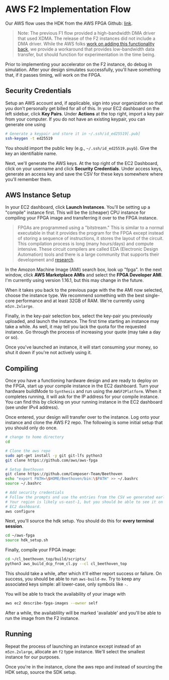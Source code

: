 # AWS F2 Implementation Flow

Our AWS flow uses the HDK from the AWS FPGA Github: [link](https://www.github.com/aws/aws-fpga).

> Note: The previous F1 flow provided a high-bandwidth DMA driver that used XDMA. The release of the F2 instances
> did not include a DMA driver. While the AWS folks [work on adding this functionality back](https://github.com/aws/aws-fpga/issues/671),
> we provide a workaround that provides low-bandwidth data transfer, but should function for experimentation in the
> time being.

Prior to implementing your accelerator on the F2 instance, do debug in simulation. After your design
simulates successfully, you'll have something that, if it passes timing, will work on the FPGA.

## Security Credentials

Setup an AWS account and, if applicable, sign into your organization so that you don't personally get billed for all of this.
In your EC2 dashboard on the left sidebar, click **Key Pairs**. Under **Actions** at the top right, import a key pair from your
computer. If you do not have an existing keypair, you can generate one using

```sh
# Generate a keypair and store it in ~/.ssh/id_ed25519[.pub]
ssh-keygen -t ed25519
```

You should import the public key (e.g., `~/.ssh/id_ed25519.puyb`). Give the key an identifiable name.

Next, we'll generate the AWS keys. At the top right of the EC2 Dashboard, click on your username and click **Security Credentials**.
Under access keys, generate an access key and save the CSV for these keys somewhere where you'll remember them.

## AWS Instance Setup

In your EC2 dashboard, click **Launch Instances**.
You'll be setting up a "compile" instance first. This will be the (cheaper) CPU instance for compiling your FPGA image and
transferring it over to the FPGA instance.

> FPGAs are programmed using a "bitstream." This is similar to a normal executable in that it provides the program for the
> FPGA except instead of storing a sequence of instructions, it stores the layout of the circuit. This compilation process
> is long (many hours/days) and compute intensive. These circuit compilers are called EDA (Electronic Design Automation) tools
> and there is a large community that supports their development and [research](https://www.dac.com).

In the Amozon Machine Image (AMI) search box, look up "fpga". In the next window, click **AWS Marketplace AMIs** and select
the **FPGA Developer AMI**. I'm currently using version 1.16.1, but this may change in the future.

When it takes you back to the previous page with the the AMI now selected, choose the instance type. We recommend something
with the best single-core performance and at least 32GB of RAM. We're currently using `m5zn.2xlarge`.

Finally, in the key-pair selection box, select the key-pair you previously uploaded, and launch the instance. The first
time starting an instance may take a while. As well, it may tell you lack the quota for the requested instance. Go through
the process of increasing your quote (may take a day or so).

Once you've launched an instance, it will start consuming your money, so shut it down if you're not actively using it.

## Compiling

Once you have a functioning hardware design and are ready to deploy on the FPGA, start up your compile instance in the EC2 dashboard.
Turn your hardware buildMode to `Synthesis` and run using the `AWSF2Platform`. When it completes running, it will ask for
the IP address for your compile instance. You can find this by clicking on your running instance in the EC2 dashboard (see under
IPv4 address).

Once entered, your design will transfer over to the instance. Log onto your instance and clone the AWS F2 repo. The following
is some initial setup that you should only do once.

```sh
# change to home directory
cd 

# Clone the aws repo
sudo apt-get install -y git git-lfs python3
git clone https://github.com/aws/aws-fpga

# Setup Beethoven
git clone https://github.com/Composer-Team/Beethoven
echo "export PATH=\$HOME/Beethoven/bin:\$PATH" >> ~/.bashrc
source ~/.bashrc

# Add security credentials
# Follow the prompts and use the entries from the CSV we generated earlier
# Your region is likely us-east-1, but you should be able to see it on the
# EC2 dashboard.
aws configure
```

Next, you'll source the hdk setup. You should do this for **every terminal session**.

```sh
cd ~/aws-fpga
source hdk_setup.sh
```

Finally, compile your FPGA image:
```sh
cd ~/cl_beethoven_top/build/scripts/
python3 aws_build_dcp_from_cl.py --cl cl_beethoven_top
```

This should take a while, after which it'll either report success or failure.
On success, you should be able to run `aws-build-mv`.
Try to keep any associated keys simple: all lower-case, only symbols like `-`.

You will be able to track the availability of your image with

```sh
aws ec2 describe-fpga-images --owner self
```

After a while, the availablility will be marked 'available' and you'll be able to run the image from the F2 instance.

## Running

Repeat the process of launching an instance except instead of an `m5zn.2xlarge`, allocate an `f2` type instance.
We'll select the smallest instance for our purposes.

Once you're in the instance, clone the aws repo and instead of sourcing the HDK setup, source the SDK setup. 
